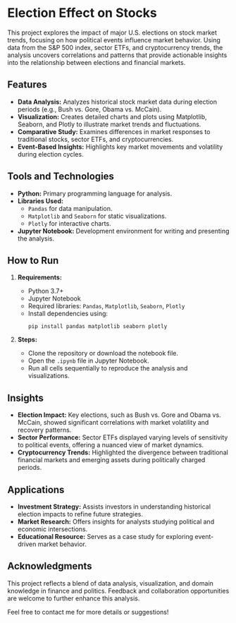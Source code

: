 # Election Effect on Stocks

This project explores the impact of major U.S. elections on stock market trends, focusing on how political events influence market behavior. Using data from the S&P 500 index, sector ETFs, and cryptocurrency trends, the analysis uncovers correlations and patterns that provide actionable insights into the relationship between elections and financial markets.


## Features

- **Data Analysis:** Analyzes historical stock market data during election periods (e.g., Bush vs. Gore, Obama vs. McCain).
- **Visualization:** Creates detailed charts and plots using Matplotlib, Seaborn, and Plotly to illustrate market trends and fluctuations.
- **Comparative Study:** Examines differences in market responses to traditional stocks, sector ETFs, and cryptocurrencies.
- **Event-Based Insights:** Highlights key market movements and volatility during election cycles.

## Tools and Technologies

- **Python:** Primary programming language for analysis.
- **Libraries Used:**
  - `Pandas` for data manipulation.
  - `Matplotlib` and `Seaborn` for static visualizations.
  - `Plotly` for interactive charts.
- **Jupyter Notebook:** Development environment for writing and presenting the analysis.


## How to Run

1. **Requirements:**
   - Python 3.7+
   - Jupyter Notebook
   - Required libraries: `Pandas`, `Matplotlib`, `Seaborn`, `Plotly`
   - Install dependencies using:  
     ```
     pip install pandas matplotlib seaborn plotly
     ```

2. **Steps:**
   - Clone the repository or download the notebook file.
   - Open the `.ipynb` file in Jupyter Notebook.
   - Run all cells sequentially to reproduce the analysis and visualizations.


## Insights

- **Election Impact:** Key elections, such as Bush vs. Gore and Obama vs. McCain, showed significant correlations with market volatility and recovery patterns.
- **Sector Performance:** Sector ETFs displayed varying levels of sensitivity to political events, offering a nuanced view of market dynamics.
- **Cryptocurrency Trends:** Highlighted the divergence between traditional financial markets and emerging assets during politically charged periods.


## Applications

- **Investment Strategy:** Assists investors in understanding historical election impacts to refine future strategies.
- **Market Research:** Offers insights for analysts studying political and economic intersections.
- **Educational Resource:** Serves as a case study for exploring event-driven market behavior.


## Acknowledgments

This project reflects a blend of data analysis, visualization, and domain knowledge in finance and politics. Feedback and collaboration opportunities are welcome to further enhance this analysis.

Feel free to contact me for more details or suggestions!
